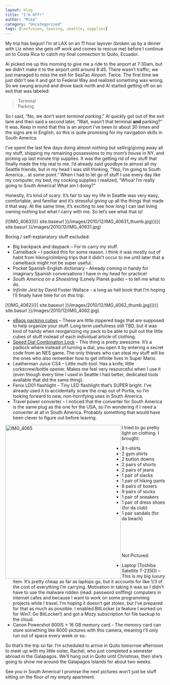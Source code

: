 ```yaml
---
layout: blog
title: "I’m Off!"
author: "Mike"
category: "Uncategorized"
tags: [confusion, leaving, seattle, supplies]
---
```


My trip has begun! I’m at LAX on an 11 hour layover (broken up by a dinner with Liz when she gets off work and comes to rescue me) before I continue on to Costa Rica to catch my final connection to Quito, Ecuador.

Al picked me up this morning to give me a ride to the airport at 7:30am, but we didn’t make it to the airport until around 8:45. There wasn’t traffic; we just managed to miss the exit for SeaTac Airport. Twice. The first time we just didn’t see it and got to Federal Way and realized something was wrong. So we swung around and drove back north and Al started getting off on an exit that was labeled:

> Terminal<br/>
> Parking

So I said, “No, we don’t want *terminal parking*.” Al quickly got out of the exit lane and then said a second later, “Wait, wasn’t that terminal **and** parking?” It was. Keep in mind that this is an airport I’ve been to about 30 times and the signs are in English, so this is quite promising for my navigation skills in South America.

I’ve spent the last few days doing almost nothing but selling/giving away all my stuff, shipping my remaining possessions to my mom’s house in NY, and picking up last minute trip supplies. It was the getting rid of my stuff that finally made the trip real to me. I’d already said goodbye to almost all my Seattle friends, but in my head I was still thinking, “Yep, I’m going to South America… at some point.” When I had to let go of stuff I use every day like my computer, my bed, my cooking supplies I realized, “Whoa! I’m really going to South America! What am I doing?”

Honestly, it’s kind of scary. It’s fair to say my life in Seattle was very easy, comfortable, and familiar and it’s stressful giving up all the things that made it that way. At the same time, it’s exciting to see how long I can last living owning nothing but what I carry with me. So let’s see what that is!

[![IMG_4063]({{ site.baseurl }}/images/2010/12/IMG_40631_thumb.jpg)]({{ site.basurl }}/images/2010/12/IMG_40631.jpg)

Boring / self-explanatory stuff excluded:

- Big backpack and daypack – For to carry my stuff.
- Camelback – I packed this for some reason. I think it was mostly out of habit from hiking/climbing trips that it didn’t occur to me until later that a camelback might not be super useful.
- Pocket Spanish-English dictionary - Already coming in handy for imaginary Spanish conversations I have in my head for practice!
- *South America on a Shoestring* (Lonely Planet guide) – to tell me what to do.
- *Infinite Jest* by David Foster Wallace - a long as hell book that I’m hoping I’ll finally have time for on this trip.

[![IMG_4062]({{ site.baseurl }}/images/2010/12/IMG_4062_thumb.jpg)]({{ site.basurl }}/images/2010/12/IMG_4062.jpg)

- [eBags packing cubes](http://www.amazon.com/eBags-Packing-Cubes-3pc-Titanium/dp/B0013KBVHM) – These are little zippered bags that are supposed to help organize your stuff. Long term usefulness still TBD, but it was kind of handy when reorganizing my pack to be able to pull out the little cubes of stuff instead of each individual article of clothing.
- [Speed Dial Combination Lock](http://www.masterlock.com/product_details/CombinationPadlocks_AssortedColors_Set-Your-OwnCombination_No.1500iSpeedDialCombinationPadlocks/1500iD) – This thing is pretty awesome. It’s a padlock where instead of turning a dial, you open it by entering a secret code from an NES game. The only thieves who can steal my stuff will be the ones who also remember how to get infinite lives in Super Mario.
- Leatherman Juice CS4 – Little multi-tool. Has a knife, little corkscrew/bottle opener. Makes me feel very resourceful when I use it (even though every time I used in Seattle I had better, dedicated tools available that did the same thing).
- Fenix LD01 flashlight – Tiny LED flashlight that’s SUPER bright. I’ve already used it to accidentally scare the crap out of Portia, so I’m looking forward to new, non-horrifying uses in South America.
- Travel power converter – I noticed that the converter for South America is the same plug as the one for the USA, so I’m wondering if I need a converter at all in South America. Probably something that would have been clever to figure out before leaving.

<p>
	<a href="{{ site.baseurl }}/images/2010/12/IMG_4065.jpg"><img style="display: inline; float: left;" title="IMG_4065" border="0" alt="IMG_4065" align="left" src="{{ site.baseurl }}/images/2010/12/IMG_4065_thumb.jpg" width="364" height="484"></a>
	I tried to go pretty light on clothing. I brought:</p>

<ul>
	<li>8 t-shirts</li>
	<li>2 gym shirts</li>
	<li>2 button downs</li>
	<li>2 pairs of shorts</li>
	<li>2 pairs of jeans</li>
	<li>1 pair of slacks</li>
	<li>1 pair of hiking pants</li>
	<li>8 pairs of boxers</li>
	<li>9 pairs of socks</li>
	<li>1 pair of sneakers</li>
	<li>1 pair of dress shoes (for da club)</li>
	<li>1 pair sandals (for da beach) </li>
</ul>
<br/><br/><br/><br/><br/>
Not Pictured:

- Laptop (Toshiba Satellite T-235D) – This is my big luxury item. It’s pretty cheap as far as laptops go, but it accounts for like 1/3 of the cost of everything I’m carrying. Motivation in taking it was so I didn’t have to use the malware ridden (read: password sniffing) computers in internet cafes and because I want to work on some programming projects while I travel. I’m hoping it doesn’t get stolen, but I’ve prepared for that as much as possible. I enabled BitLocker (a feature I worked on for Win7. Go BitLocker!) and got a Mozy subscription for file backup to the cloud.
- Canon Powershot 800IS + 16 GB memory card - The memory card can store something like 8000 pictures with this camera, meaning I'll only run out of space every week or so.

So that’s the trip so far. I’m scheduled to arrive in Quito tomorrow afternoon to meet up with my little sister, Rachel, who just completed a semester abroad in the Galapagos. We’ll hang out in Quito until Christmas, then she’s going to show me around the Galapagos Islands for about two weeks.

See you in South America! I promise the next pictures won’t just be stuff sitting on the floor of my empty apartment.